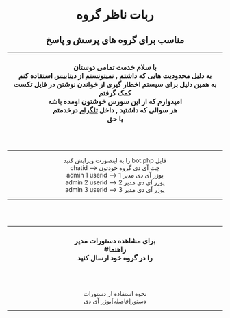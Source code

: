 <center>
<h1>ربات ناظر گروه</h1>
<h2>مناسب برای گروه های پرسش و پاسخ</h2>
<hr>
<h3>با سلام خدمت تمامی دوستان
<br>
به دلیل محدودیت هایی که داشتم , نمیتونستم از دیتابیس استفاده کنم
<br>
به همین دلیل برای سیستم اخطار گیری از خواندن نوشتن در فایل تکست کمک گرفتم
<br>
امیدوارم که از این سورس خوشتون اومده باشه
<br>
هر سوالی که داشتید , داخل <a href="http://telegram.me/smart_78">تلگرام</a> درخدمتم
<br>
یا حق
</h3>
<br>
<br>
<hr>
<p>
را به اینصورت ویرایش کنید bot.php فایل
<br>
chatid --> چت آی دی گروه خودتون
<br>
admin 1 userid --> یوزر آی دی مدیر 1
<br>
admin 2 userid --> یوزر آی دی مدیر 2
<br>
admin 3 userid --> یوزر آی دی مدیر 3
</p>
<hr>
<br>
<br>
<hr>
<h3>
برای مشاهده دستورات مدیر 
<br>
#راهنما
<br>
را در گروه خود ارسال کنید
</h3>
<br>
<br>
<p>
نحوه استفاده از دستورات
<br>
دستور[فاصله]یوزر آی دی
</p>
<hr>
</center>
